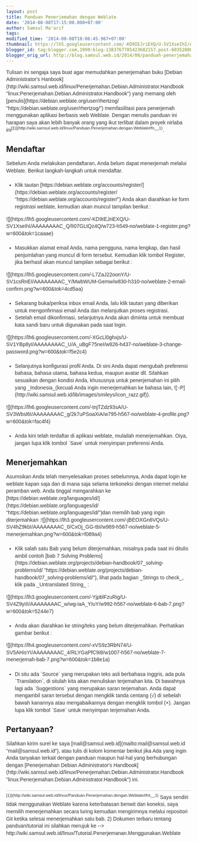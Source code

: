 ```yaml
---
layout: post
title: Panduan Penerjemahan dengan Weblate
date: '2014-08-08T17:15:00.000+07:00'
author: Samsul Ma'arif
tags: 
modified_time: '2014-08-08T18:06:45.967+07:00'
thumbnail: https://lh5.googleusercontent.com/-KD9IEJriEXQ/U-SV1XseIhI/AAAAAAAAC_Q/lI07GLtQz4Q/s72-w723-c-h549-no/weblate-1-register.png?w=600&tok=1caaae
blogger_id: tag:blogger.com,1999:blog-1383767785423682157.post-6035280879436507543
blogger_orig_url: http://blog.samsul.web.id/2014/08/panduah-penerjemahan-dengan-weblate.html
---
```


<div class="level1" style="color: #333333; font-family: Arial, sans-serif; font-size: 14px; line-height: 19.600000381469727px; margin: 0px; padding: 0px;">

<div style="margin-bottom: 1.4em; padding: 0px;">Tulisan ini sengaja saya buat agar memudahkan penerjemahan buku [Debian Administrator's Hanbook](http://wiki.samsul.web.id/linux/Penerjemahan.Debian.Administrator.Handbook "linux:Penerjemahan.Debian.Administrator.Handbook") yang memang oleh [penulis](https://debian.weblate.org/user/rhertzog/ "https://debian.weblate.org/user/rhertzog/") memfasilitasi para penerjemah menggunakan aplikasi berbasis web Weblate. Dengan menulis panduan ini harapan saya akan lebih banyak orang yang ikut terlibat dalam proyek nirlaba ini<sup style="font-size: 0.8em; line-height: 1;">[1)](http://wiki.samsul.web.id/linux/Panduan.Penerjemahan.dengan.Weblate#fn__1)</sup>.</div>

</div>

## Mendaftar

<div class="level2" style="color: #333333; font-family: Arial, sans-serif; font-size: 14px; line-height: 19.600000381469727px; margin: 0px; padding: 0px;">

<div style="margin-bottom: 1.4em; padding: 0px;">Sebelum Anda melakukan pendaftaran, Anda belum dapat menerjemah melalui Weblate. Berikut langkah-langkah untuk mendaftar.</div>

*   <div class="li" style="color: #333333; margin: 0px; padding: 0px;">Klik tautan [https://debian.weblate.org/accounts/register/](https://debian.weblate.org/accounts/register/ "https://debian.weblate.org/accounts/register/") Anda akan diarahkan ke form registrasi weblate, kemudian akan muncul tampilan berikut :</div>

<div style="margin-bottom: 1.4em; padding: 0px;">![](https://lh5.googleusercontent.com/-KD9IEJriEXQ/U-SV1XseIhI/AAAAAAAAC_Q/lI07GLtQz4Q/w723-h549-no/weblate-1-register.png?w=600&tok=1caaae)</div>

*   <div class="li" style="color: #333333; margin: 0px; padding: 0px;">Masukkan alamat email Anda, nama pengguna, nama lengkap, dan hasil penjumlahan yang muncul di form tersebut. Kemudian klik tombol Register, jika berhasil akan muncul tampilan sebagai berikut :</div>

<div style="margin-bottom: 1.4em; padding: 0px;">![](https://lh5.googleusercontent.com/-L7ZaJ22oonY/U-SV1csRnEI/AAAAAAAAC_Y/MwbWUM-Gemw/w830-h310-no/weblate-2-email-confirm.png?w=600&tok=4cd5aa)</div>

*   <div class="li" style="color: #333333; margin: 0px; padding: 0px;">Sekarang buka/periksa inbox email Anda, lalu klik tautan yang diberikan untuk mengonfirmasi email Anda dan melanjutkan proses registrasi.</div>

*   <div class="li" style="color: #333333; margin: 0px; padding: 0px;">Setelah email dikonfirmasi, selanjutnya Anda akan diminta untuk membuat kata sandi baru untuk digunakan pada saat login.</div>

<div style="margin-bottom: 1.4em; padding: 0px;">![](https://lh6.googleusercontent.com/-XGcLl0ghxjs/U-SV1YBp8yI/AAAAAAAAC_U/A_uBgF75neI/w826-h437-no/weblate-3-change-password.png?w=600&tok=f5e2c4)</div>

*   <div class="li" style="color: #333333; margin: 0px; padding: 0px;">Selanjutnya konfigurasi profil Anda. Di sini Anda dapat mengubah preferensi bahasa, bahasa utama, bahasa kedua, maupun avatar dll. Silahkan sesuaikan dengan kondisi Anda, khususnya untuk penerjemahan ini pilih yang _Indonesia_(kecuali Anda ingin menerjemahkan ke bahasa lain, ![:-P](http://wiki.samsul.web.id/lib/images/smileys/icon_razz.gif)).</div>

<div style="margin-bottom: 1.4em; padding: 0px;">![](https://lh6.googleusercontent.com/-tnjTZdz93sA/U-SV3Wbsl6I/AAAAAAAAC_g/2k7uPSoaXiA/w795-h567-no/weblate-4-profile.png?w=600&tok=fac4f4)</div>

*   <div class="li" style="color: #333333; margin: 0px; padding: 0px;">Anda kini telah terdaftar di aplikasi weblate, mulailah menerjemahkan. Oiya, jangan lupa klik tombol `Save` untuk menyimpan preferensi Anda.</div>

</div>

## Menerjemahkan

<div class="level2" style="color: #333333; font-family: Arial, sans-serif; font-size: 14px; line-height: 19.600000381469727px; margin: 0px; padding: 0px;">

<div style="margin-bottom: 1.4em; padding: 0px;">Asumsikan Anda telah menyelesaikan proses sebelumnya, Anda dapat login ke weblate kapan saja dan di mana saja selama terkoneksi dengan internet melalui peramban web. Anda tinggal mengarahkan ke [https://debian.weblate.org/languages/id/](https://debian.weblate.org/languages/id/ "https://debian.weblate.org/languages/id/")dan memilih bab yang ingin diterjemahkan :![](https://lh3.googleusercontent.com/-jBEOXGn6VQs/U-SV4hZ9kbI/AAAAAAAAC_0/CxOj_GG-tbI/w989-h567-no/weblate-5-menerjemahkan.png?w=600&tok=f089a4)</div>

*   <div class="li" style="color: #333333; margin: 0px; padding: 0px;">Klik salah satu Bab yang belum diterjemahkan, misalnya pada saat ini ditulis ambil contoh [bab 7 Solving Problems](https://debian.weblate.org/projects/debian-handbook/07_solving-problems/id/ "https://debian.weblate.org/projects/debian-handbook/07_solving-problems/id/"), lihat pada bagian _Strings to check_, klik pada _Untranslated String_ :</div>

<div style="margin-bottom: 1.4em; padding: 0px;">![](https://lh3.googleusercontent.com/-YjpblFzuRig/U-SV4Z9yIII/AAAAAAAAC_w/wg-iaA_YIuY/w992-h567-no/weblate-6-bab-7.png?w=600&tok=5244e7)</div>

*   <div class="li" style="color: #333333; margin: 0px; padding: 0px;">Anda akan diarahkan ke string/teks yang belum diterjemahkan. Perhatikan gambar berikut :</div>

<div style="margin-bottom: 1.4em; padding: 0px;">![](https://lh4.googleusercontent.com/-xVS9z3RbN74/U-SV5AHisYI/AAAAAAAAC_4/RLYGaPfC9i8/w1007-h567-no/weblate-7-menerjemah-bab-7.png?w=600&tok=1b8e1a)</div>

*   <div class="li" style="color: #333333; margin: 0px; padding: 0px;">Di situ ada `Source` yang merupakan teks asli berbahasa Inggris, ada pula `Translation`, di situlah kita akan menuliskan terjemahan kita. Di bawahnya lagi ada `Suggestions` yang merupakan saran terjemahan. Anda dapat mengambil saran tersebut dengan mengklik tanda centang (√) di sebelah bawah kanannya atau mengabaikannya dengan mengklik tombol (×). Jangan lupa klik tombol `Save` untuk menyimpan terjemahan Anda.</div>

</div>

## Pertanyaan?

<div class="level2" style="color: #333333; font-family: Arial, sans-serif; font-size: 14px; line-height: 19.600000381469727px; margin: 0px; padding: 0px;">

<div style="margin-bottom: 1.4em; padding: 0px;">Silahkan kirim surel ke saya [mail@samsul.web.id](mailto:mail@samsul.web.id "mail@samsul.web.id"), atau tulis di kolom komentar berikut jika Ada yang ingin Anda tanyakan terkait dengan panduan maupun hal-hal yang berhubungan dengan [Penerjemahan Debian Administrator's Handbook](http://wiki.samsul.web.id/linux/Penerjemahan.Debian.Administrator.Handbook "linux:Penerjemahan.Debian.Administrator.Handbook") ini.</div>

</div>

<div class="footnotes" style="border-top-color: rgb(204, 204, 204); border-top-style: solid; border-top-width: 1px; clear: both; color: #333333; font-family: Arial, sans-serif; font-size: 14px; line-height: 19.600000381469727px; margin: 1em 0px 0px; padding: 0.5em 0px 0px;">

<div class="fn" style="margin: 0px; padding: 0px;"><sup style="font-size: 0.8em; line-height: 1;">[1)](http://wiki.samsul.web.id/linux/Panduan.Penerjemahan.dengan.Weblate#fnt__1)</sup> Saya sendiri tidak menggunakan Weblate karena keterbatasan benwit dan koneksi, saya memilih menerjemahkan secara luring kemudian mengirimnya melalui repositori Git ketika selesai menerjemahkan satu bab.  
2) Dokumen terbaru tentang panduan/tutorial ini silahkan merujuk ke --> http://wiki.samsul.web.id/linux/Tutorial.Penerjemanan.Menggunakan.Weblate</div>

</div>
